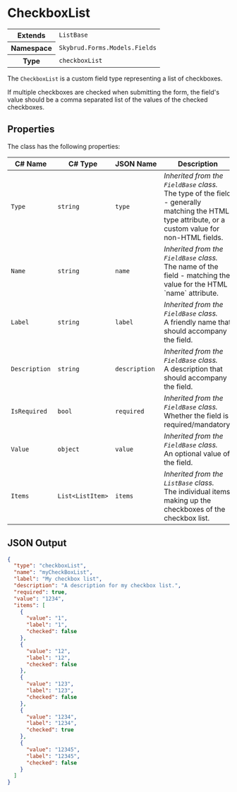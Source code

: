 # CheckboxList

<table class="table details lined">
    <tr>
        <th>Extends</th>
        <td><code>ListBase</code></td>
    </tr>
    <tr>
        <th>Namespace</th>
        <td><code>Skybrud.Forms.Models.Fields</code></td>
    </tr>
    <tr>
        <th>Type</th>
        <td><code>checkboxList</code></td>
    </tr>
</table>

The `CheckboxList` is a custom field type representing a list of checkboxes.

If multiple checkboxes are checked when submitting the form, the field's value should be a comma separated list of the values of the checked checkboxes.

## Properties

The class has the following properties:

<table class="table list border zebra">
    <thead>
        <tr>
            <th>C#&nbsp;Name</th>
            <th>C#&nbsp;Type</th>
            <th>JSON&nbsp;Name</th>
            <th>Description</th>
        </tr>
    </thead>
    <tbody>
        <tr>
            <td><code>Type</code></td>
            <td><code>string</code></td>
            <td><code>type</code></td>
            <td>
                <em>Inherited from the <code>FieldBase</code> class.</em><br />
                The type of the field - generally matching the HTML <c>type</c> attribute, or a custom value for non-HTML fields.
            </td>
        </tr>
        <tr>
            <td><code>Name</code></td>
            <td><code>string</code></td>
            <td><code>name</code></td>
            <td>
                <em>Inherited from the <code>FieldBase</code> class.</em><br />
                The name of the field - matching the value for the HTML `name` attribute.
            </td>
        </tr>
        <tr>
            <td><code>Label</code></td>
            <td><code>string</code></td>
            <td><code>label</code></td>
            <td>
                <em>Inherited from the <code>FieldBase</code> class.</em><br />
                A friendly name that should accompany the field.
            </td>
        </tr>
        <tr>
            <td><code>Description</code></td>
            <td><code>string</code></td>
            <td><code>description</code></td>
            <td>
                <em>Inherited from the <code>FieldBase</code> class.</em><br />
                A description that should accompany the field.
            </td>
        </tr>
        <tr>
            <td><code>IsRequired</code></td>
            <td><code>bool</code></td>
            <td><code>required</code></td>
            <td>
                <em>Inherited from the <code>FieldBase</code> class.</em><br />
                Whether the field is required/mandatory.
            </td>
        </tr>
        <tr>
            <td><code>Value</code></td>
            <td><code>object</code></td>
            <td><code>value</code></td>
            <td>
                <em>Inherited from the <code>FieldBase</code> class.</em><br />
                An optional value of the field.
            </td>
        </tr>
        <tr>
            <td><code>Items</code></td>
            <td><code>List&lt;ListItem&gt;</code></td>
            <td><code>items</code></td>
            <td>
                <em>Inherited from the <code>ListBase</code> class.</em><br />            
                The individual items making up the checkboxes of the checkbox list.
            </td>
        </tr>
    </tbody>
</table>

## JSON Output

```json
{
  "type": "checkboxList",
  "name": "myCheckBoxList",
  "label": "My checkbox list",
  "description": "A description for my checkbox list.",
  "required": true,
  "value": "1234",
  "items": [
    {
      "value": "1",
      "label": "1",
      "checked": false
    },
    {
      "value": "12",
      "label": "12",
      "checked": false
    },
    {
      "value": "123",
      "label": "123",
      "checked": false
    },
    {
      "value": "1234",
      "label": "1234",
      "checked": true
    },
    {
      "value": "12345",
      "label": "12345",
      "checked": false
    }
  ]
}
```
